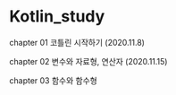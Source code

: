 # Kotlin_study
chapter 01 코틀린 시작하기 (2020.11.8)

chapter 02 변수와 자료형, 연산자 (2020.11.15)

chapter 03 함수와 함수형 
